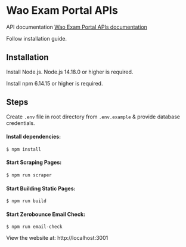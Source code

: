 # Wao Exam Portal APIs

API documentation [Wao Exam Portal APIs documentation](https://documenter.getpostman.com/view/20916811/UzBsH4mt)

Follow installation guide.

## Installation

Install Node.js. Node.js 14.18.0 or higher is required.

Install npm 6.14.15 or higher is required.

## Steps

Create `.env` file in root directory from `.env.example` & provide database credentials.

#### Install dependencies:

```console
$ npm install
```

#### Start Scraping Pages:

```console
$ npm run scraper
```

#### Start Building Static Pages:

```console
$ npm run build
```

#### Start Zerobounce Email Check:

```console
$ npm run email-check
```

  View the website at: http://localhost:3001


